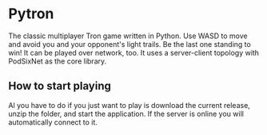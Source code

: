# Pytron
The classic multiplayer Tron game written in Python. Use WASD to move and avoid you and your opponent's light trails. Be the last one standing to win!
It can be played over network, too. It uses a server-client topology with PodSixNet as the core library.

## How to start playing
Al you have to do if you just want to play is download the current release, unzip the folder, and start the application.
If the server is online you will automatically connect to it.
